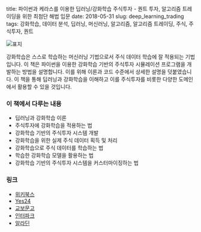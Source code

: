 title: 파이썬과 케라스를 이용한 딥러닝/강화학습 주식투자 - 퀀트 투자, 알고리즘 트레이딩을 위한 최첨단 해법 입문
date: 2018-05-31
slug: deep_learning_trading
tags: 강화학습, 데이터 분석, 딥러닝, 머신러닝, 알고리즘, 알고리즘 트레이딩, 주식, 주식투자, 퀀트 

![표지](/img/2018-05-31-deep_learning_trading/deep_learning_trading_front.jpg)

강화학습은 스스로 학습하는 머신러닝 기법으로서 주식 데이터 학습에 잘 적용되는 기법입니다. 이 책은 파이썬을 이용한 강화학습 기반의 주식투자 시뮬레이션 프로그램을 개발하는 방법을 설명합니다. 이를 위해 이론과 코드 수준에서 상세한 설명을 덧붙였습니다. 이 책을 통해 딥러닝과 강화학습을 이해하고 이를 주식투자를 비롯한 다양한 도메인에서 활용할 수 있을 것입니다.

### 이 책에서 다루는 내용
- 딥러닝과 강화학습 이론
- 주식투자에 강화학습을 적용하는 법
- 강화학습 기반의 주식투자 시스템 개발
- 강화학습을 위한 실제 주식 데이터 획득 및 처리
- 강화학습으로 주식 데이터를 학습하는 법
- 학습한 강화학습 모델을 활용하는 법
- 강화학습 기반의 주식투자 시스템을 커스터마이징하는 법

### 링크
- [위키북스](http://wikibook.co.kr/deep-learning-trading/)
- [Yes24](http://www.yes24.com/24/goods/60890714?scode=032&OzSrank=1)
- [교보문고](http://www.kyobobook.co.kr/product/detailViewKor.laf?barcode=9791158391065)
- [인터파크](http://book.interpark.com/product/BookDisplay.do?_method=detail&sc.prdNo=284220801)
- [알라딘](http://www.aladin.co.kr/shop/wproduct.aspx?ItemId=146574503)
